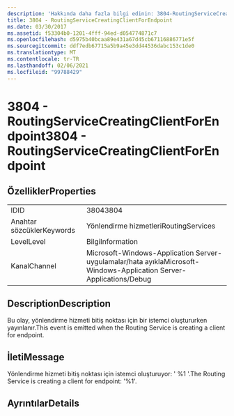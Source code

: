 ```yaml
---
description: 'Hakkında daha fazla bilgi edinin: 3804-RoutingServiceCreatingClientForEndpoint'
title: 3804 - RoutingServiceCreatingClientForEndpoint
ms.date: 03/30/2017
ms.assetid: f53304b0-1201-4fff-94ed-d054774871c7
ms.openlocfilehash: d5975b40bcaa89e431a67d45cb67116886771e5f
ms.sourcegitcommit: ddf7edb67715a5b9a45e3dd44536dabc153c1de0
ms.translationtype: MT
ms.contentlocale: tr-TR
ms.lasthandoff: 02/06/2021
ms.locfileid: "99788429"
---
```

# <a name="3804---routingservicecreatingclientforendpoint"></a><span data-ttu-id="1299d-103">3804 - RoutingServiceCreatingClientForEndpoint</span><span class="sxs-lookup"><span data-stu-id="1299d-103">3804 - RoutingServiceCreatingClientForEndpoint</span></span>

## <a name="properties"></a><span data-ttu-id="1299d-104">Özellikler</span><span class="sxs-lookup"><span data-stu-id="1299d-104">Properties</span></span>  
  
|||  
|-|-|  
|<span data-ttu-id="1299d-105">ID</span><span class="sxs-lookup"><span data-stu-id="1299d-105">ID</span></span>|<span data-ttu-id="1299d-106">3804</span><span class="sxs-lookup"><span data-stu-id="1299d-106">3804</span></span>|  
|<span data-ttu-id="1299d-107">Anahtar sözcükler</span><span class="sxs-lookup"><span data-stu-id="1299d-107">Keywords</span></span>|<span data-ttu-id="1299d-108">Yönlendirme hizmetleri</span><span class="sxs-lookup"><span data-stu-id="1299d-108">RoutingServices</span></span>|  
|<span data-ttu-id="1299d-109">Level</span><span class="sxs-lookup"><span data-stu-id="1299d-109">Level</span></span>|<span data-ttu-id="1299d-110">Bilgi</span><span class="sxs-lookup"><span data-stu-id="1299d-110">Information</span></span>|  
|<span data-ttu-id="1299d-111">Kanal</span><span class="sxs-lookup"><span data-stu-id="1299d-111">Channel</span></span>|<span data-ttu-id="1299d-112">Microsoft-Windows-Application Server-uygulamalar/hata ayıkla</span><span class="sxs-lookup"><span data-stu-id="1299d-112">Microsoft-Windows-Application Server-Applications/Debug</span></span>|  
  
## <a name="description"></a><span data-ttu-id="1299d-113">Description</span><span class="sxs-lookup"><span data-stu-id="1299d-113">Description</span></span>  

 <span data-ttu-id="1299d-114">Bu olay, yönlendirme hizmeti bitiş noktası için bir istemci oluştururken yayınlanır.</span><span class="sxs-lookup"><span data-stu-id="1299d-114">This event is emitted when the Routing Service is creating a client for endpoint.</span></span>  
  
## <a name="message"></a><span data-ttu-id="1299d-115">İleti</span><span class="sxs-lookup"><span data-stu-id="1299d-115">Message</span></span>  

 <span data-ttu-id="1299d-116">Yönlendirme hizmeti bitiş noktası için istemci oluşturuyor: ' %1 '.</span><span class="sxs-lookup"><span data-stu-id="1299d-116">The Routing Service is creating a client for endpoint: '%1'.</span></span>  
  
## <a name="details"></a><span data-ttu-id="1299d-117">Ayrıntılar</span><span class="sxs-lookup"><span data-stu-id="1299d-117">Details</span></span>
